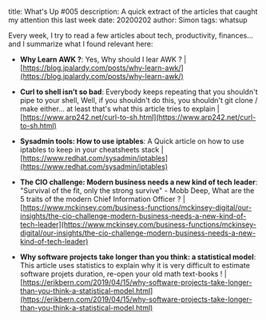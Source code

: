 title: What's Up #005
description: A quick extract of the articles that caught my attention this last week
date: 20200202
author: Simon
tags: whatsup

Every week, I try to read a few articles about tech, productivity, finances... and I summarize what I found relevant here:

* __Why Learn AWK ?__: Yes, Why should I lear AWK ? | [https://blog.jpalardy.com/posts/why-learn-awk/](https://blog.jpalardy.com/posts/why-learn-awk/)

* __Curl to shell isn’t so bad__: Everybody keeps repeating that you shouldn't pipe to your shell, Well, if you shouldn't do this, you shouldn't git clone / make either... at least that's what this article tries to explain | [https://www.arp242.net/curl-to-sh.html](https://www.arp242.net/curl-to-sh.html)

* __Sysadmin tools: How to use iptables__: A Quick article on how to use iptables to keep in your cheatsheets stack | [https://www.redhat.com/sysadmin/iptables](https://www.redhat.com/sysadmin/iptables)

* __The CIO challenge: Modern business needs a new kind of tech leader__: "Survival of the fit, only the strong survive" - Mobb Deep, What are the 5 traits of the modern Chief Information Officer ? | [https://www.mckinsey.com/business-functions/mckinsey-digital/our-insights/the-cio-challenge-modern-business-needs-a-new-kind-of-tech-leader](https://www.mckinsey.com/business-functions/mckinsey-digital/our-insights/the-cio-challenge-modern-business-needs-a-new-kind-of-tech-leader)

* __Why software projects take longer than you think: a statistical model__: This article uses statistics to explain why it is very difficult to estimate software projets duration, re-open your old math text-books ! | [https://erikbern.com/2019/04/15/why-software-projects-take-longer-than-you-think-a-statistical-model.html](https://erikbern.com/2019/04/15/why-software-projects-take-longer-than-you-think-a-statistical-model.html)
